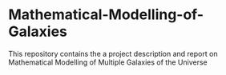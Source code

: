 # Mathematical-Modelling-of-Galaxies
This repository contains the a project description and report on Mathematical Modelling of Multiple Galaxies of the Universe
